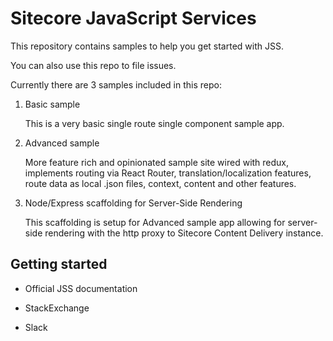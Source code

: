 # Sitecore JavaScript Services

This repository contains samples to help you get started with JSS.

You can also use this repo to file issues.

Currently there are 3 samples included in this repo:

1. Basic sample

    This is a very basic single route single component sample app.

2. Advanced sample

    More feature rich and opinionated sample site wired with redux, implements routing via React Router, translation/localization features, route data as local .json files, context, content and other features.

3. Node/Express scaffolding for Server-Side Rendering

    This scaffolding is setup for Advanced sample app allowing for server-side rendering with the http proxy to Sitecore Content Delivery instance.

## Getting started

- Official JSS documentation

- StackExchange

- Slack